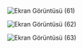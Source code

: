 ![Ekran Görüntüsü (61)](https://github.com/zrlsena/Receipt/assets/96860750/4ba1192d-bc77-41c7-ad89-0a17ba83c6ed)

![Ekran Görüntüsü (62)](https://github.com/zrlsena/Receipt/assets/96860750/e0bec233-28f2-4b5e-a673-8e8feac292ef)

![Ekran Görüntüsü (63)](https://github.com/zrlsena/Receipt/assets/96860750/e2fcf9f9-63c5-40ca-8bce-d1235df56a37)
